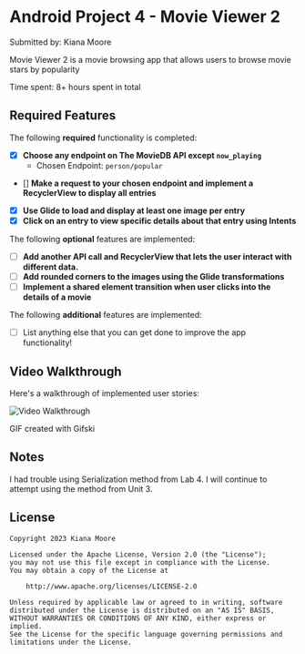 # Android Project 4 - Movie Viewer 2

Submitted by: Kiana Moore

Movie Viewer 2 is a movie browsing app that allows users to browse movie stars by popularity

Time spent: 8+ hours spent in total

## Required Features

The following **required** functionality is completed:

- [X] **Choose any endpoint on The MovieDB API except `now_playing`**
  - Chosen Endpoint: `person/popular`
- [] **Make a request to your chosen endpoint and implement a RecyclerView to display all entries**
- [X] **Use Glide to load and display at least one image per entry**
- [X] **Click on an entry to view specific details about that entry using Intents**

The following **optional** features are implemented:

- [ ] **Add another API call and RecyclerView that lets the user interact with different data.** 
- [ ] **Add rounded corners to the images using the Glide transformations**
- [ ] **Implement a shared element transition when user clicks into the details of a movie**

The following **additional** features are implemented:

- [ ] List anything else that you can get done to improve the app functionality!

## Video Walkthrough

Here's a walkthrough of implemented user stories:

<img src='https://i.imgur.com/OUiVPRh.mp4' title='Video Walkthrough' width='' alt='Video Walkthrough' />

<!-- Replace this with whatever GIF tool you used! -->
GIF created with Gifski  
<!-- Recommended tools:
[Kap](https://getkap.co/) for macOS
[ScreenToGif](https://www.screentogif.com/) for Windows
[peek](https://github.com/phw/peek) for Linux. -->

## Notes

I had trouble using Serialization method from Lab 4. I will continue to attempt using the method from Unit 3.

## License

    Copyright 2023 Kiana Moore

    Licensed under the Apache License, Version 2.0 (the "License");
    you may not use this file except in compliance with the License.
    You may obtain a copy of the License at

        http://www.apache.org/licenses/LICENSE-2.0

    Unless required by applicable law or agreed to in writing, software
    distributed under the License is distributed on an "AS IS" BASIS,
    WITHOUT WARRANTIES OR CONDITIONS OF ANY KIND, either express or implied.
    See the License for the specific language governing permissions and
    limitations under the License.
